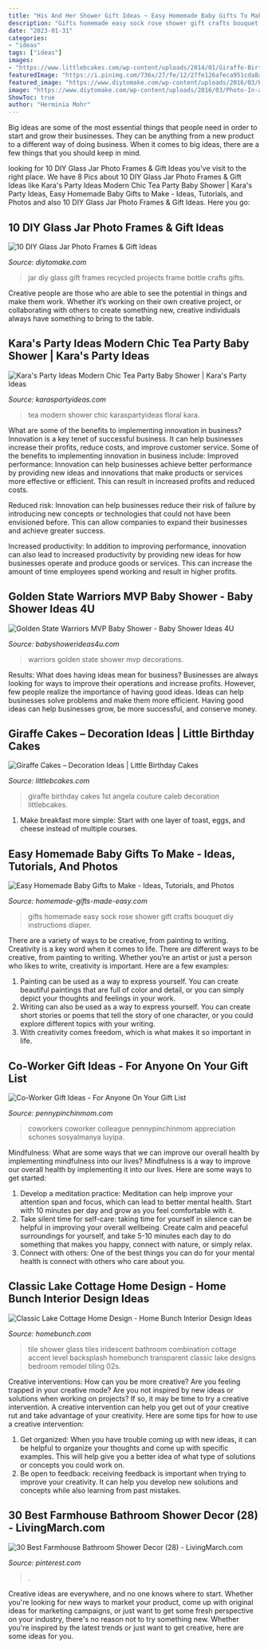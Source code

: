 ```yaml
---
title: "His And Her Shower Gift Ideas ~ Easy Homemade Baby Gifts To Make"
description: "Gifts homemade easy sock rose shower gift crafts bouquet diy instructions diaper"
date: "2023-01-31"
categories:
- "ideas"
tags: ["ideas"]
images:
- "https://www.littlebcakes.com/wp-content/uploads/2014/01/Giraffe-Birthday-Cakes.jpg"
featuredImage: "https://i.pinimg.com/736x/27/fe/12/27fe126afeca951cda8ab6af712b5f47.jpg"
featured_image: "https://www.diytomake.com/wp-content/uploads/2016/03/Photo-In-a-Bottle-jar.jpg"
image: "https://www.diytomake.com/wp-content/uploads/2016/03/Photo-In-a-Bottle-jar.jpg"
ShowToc: true
author: "Herminia Mohr"
---
```



Big ideas are some of the most essential things that people need in order to start and grow their businesses. They can be anything from a new product to a different way of doing business. When it comes to big ideas, there are a few things that you should keep in mind. 

	

		
looking for 10 DIY Glass Jar Photo Frames &amp; Gift Ideas you've visit to the right place. We have 8 Pics about 10 DIY Glass Jar Photo Frames &amp; Gift Ideas like Kara&#039;s Party Ideas Modern Chic Tea Party Baby Shower | Kara&#039;s Party Ideas, Easy Homemade Baby Gifts to Make - Ideas, Tutorials, and Photos and also 10 DIY Glass Jar Photo Frames &amp; Gift Ideas. Here you go:
		
    
## 10 DIY Glass Jar Photo Frames &amp; Gift Ideas

<img loading=lazy src="https://www.diytomake.com/wp-content/uploads/2016/03/Photo-In-a-Bottle-jar.jpg" onerror="this.onerror=null;this.src='https://tse3.mm.bing.net/th?id=OIP.EJ29v_cNhIEWhR0LpPVASgHaHB&amp;pid=15.1';" alt="10 DIY Glass Jar Photo Frames &amp; Gift Ideas">

_Source: diytomake.com_

>jar diy glass gift frames recycled projects frame bottle crafts gifts. 

	

Creative people are those who are able to see the potential in things and make them work. Whether it’s working on their own creative project, or collaborating with others to create something new, creative individuals always have something to bring to the table.

    
## Kara&#039;s Party Ideas Modern Chic Tea Party Baby Shower | Kara&#039;s Party Ideas

<img loading=lazy src="https://karaspartyideas.com/wp-content/uploads/2017/11/Modern-Chic-Tea-Party-via-Karas-Party-Ideas-KarasPartyIdeas.com9_.jpeg" onerror="this.onerror=null;this.src='https://tse2.mm.bing.net/th?id=OIP.TN6vnwGlQr4D7HmUbJdlVQHaLH&amp;pid=15.1';" alt="Kara&#039;s Party Ideas Modern Chic Tea Party Baby Shower | Kara&#039;s Party Ideas">

_Source: karaspartyideas.com_

>tea modern shower chic karaspartyideas floral kara. 

	

What are some of the benefits to implementing innovation in business?
Innovation is a key tenet of successful business. It can help businesses increase their profits, reduce costs, and improve customer service. Some of the benefits to implementing innovation in business include: 
Improved performance: Innovation can help businesses achieve better performance by providing new ideas and innovations that make products or services more effective or efficient. This can result in increased profits and reduced costs. 

Reduced risk: Innovation can help businesses reduce their risk of failure by introducing new concepts or technologies that could not have been envisioned before. This can allow companies to expand their businesses and achieve greater success. 

Increased productivity: In addition to improving performance, innovation can also lead to increased productivity by providing new ideas for how businesses operate and produce goods or services. This can increase the amount of time employees spend working and result in higher profits.

    
## Golden State Warriors MVP Baby Shower - Baby Shower Ideas 4U

<img loading=lazy src="https://babyshowerideas4u.com/wp-content/uploads/2016/04/Golden-State-Warriors-MVP-Baby-Shower-Fruit-Tart.jpg" onerror="this.onerror=null;this.src='https://tse3.mm.bing.net/th?id=OIP.IMlNLTImxZgqghxLHp37JAHaHZ&amp;pid=15.1';" alt="Golden State Warriors MVP Baby Shower - Baby Shower Ideas 4U">

_Source: babyshowerideas4u.com_

>warriors golden state shower mvp decorations. 

	

Results: What does having ideas mean for business?
Businesses are always looking for ways to improve their operations and increase profits. However, few people realize the importance of having good ideas. Ideas can help businesses solve problems and make them more efficient. Having good ideas can help businesses grow, be more successful, and conserve money.

    
## Giraffe Cakes – Decoration Ideas | Little Birthday Cakes

<img loading=lazy src="https://www.littlebcakes.com/wp-content/uploads/2014/01/Giraffe-Birthday-Cakes.jpg" onerror="this.onerror=null;this.src='https://tse1.mm.bing.net/th?id=OIP.5toMp6W7d_J6zJsU12Mo9AHaJ4&amp;pid=15.1';" alt="Giraffe Cakes – Decoration Ideas | Little Birthday Cakes">

_Source: littlebcakes.com_

>giraffe birthday cakes 1st angela couture caleb decoration littlebcakes. 

	

1. Make breakfast more simple: Start with one layer of toast, eggs, and cheese instead of multiple courses. 

    
## Easy Homemade Baby Gifts To Make - Ideas, Tutorials, And Photos

<img loading=lazy src="http://www.homemade-gifts-made-easy.com/image-files/baby-sock-rose-800x800.jpg" onerror="this.onerror=null;this.src='https://tse3.mm.bing.net/th?id=OIP.8NMoD92VUSja9cmxcDfPtwHaHa&amp;pid=15.1';" alt="Easy Homemade Baby Gifts to Make - Ideas, Tutorials, and Photos">

_Source: homemade-gifts-made-easy.com_

>gifts homemade easy sock rose shower gift crafts bouquet diy instructions diaper. 

	

There are a variety of ways to be creative, from painting to writing.
Creativity is a key word when it comes to life. There are different ways to be creative, from painting to writing. Whether you’re an artist or just a person who likes to write, creativity is important. Here are a few examples: 
1. Painting can be used as a way to express yourself. You can create beautiful paintings that are full of color and detail, or you can simply depict your thoughts and feelings in your work. 
2. Writing can also be used as a way to express yourself. You can create short stories or poems that tell the story of one character, or you could explore different topics with your writing. 
3. With creativity comes freedom, which is what makes it so important in life.

    
## Co-Worker Gift Ideas - For Anyone On Your Gift List

<img loading=lazy src="https://www.pennypinchinmom.com/wp-content/uploads/2016/11/co-worker-gift-ideas.jpg" onerror="this.onerror=null;this.src='https://tse1.mm.bing.net/th?id=OIP.zewx5NhOdtjfYBMXw_4nGQHaRb&amp;pid=15.1';" alt="Co-Worker Gift Ideas - For Anyone On Your Gift List">

_Source: pennypinchinmom.com_

>coworkers coworker colleague pennypinchinmom appreciation schones sosyalmanya luyipa. 

	

Mindfulness: What are some ways that we can improve our overall health by implementing mindfulness into our lives?
Mindfulness is a way to improve our overall health by implementing it into our lives. Here are some ways to get started: 
1. Develop a meditation practice: Meditation can help improve your attention span and focus, which can lead to better mental health. Start with 10 minutes per day and grow as you feel comfortable with it. 
2. Take silent time for self-care: taking time for yourself in silence can be helpful in improving your overall wellbeing. Create calm and peaceful surroundings for yourself, and take 5-10 minutes each day to do something that makes you happy, connect with nature, or simply relax. 
3. Connect with others: One of the best things you can do for your mental health is connect with others who care about you.

    
## Classic Lake Cottage Home Design - Home Bunch Interior Design Ideas

<img loading=lazy src="https://www.homebunch.com/wp-content/uploads/2016/12/Shower-Tile-Combination.jpg" onerror="this.onerror=null;this.src='https://tse1.mm.bing.net/th?id=OIP.9h9r-YKZRTZHAUugNixalQHaL2&amp;pid=15.1';" alt="Classic Lake Cottage Home Design - Home Bunch Interior Design Ideas">

_Source: homebunch.com_

>tile shower glass tiles iridescent bathroom combination cottage accent level backsplash homebunch transparent classic lake designs bedroom remodel tiling 02s. 

	

Creative interventions: How can you be more creative?
Are you feeling trapped in your creative mode? Are you not inspired by new ideas or solutions when working on projects? If so, it may be time to try a creative intervention. A creative intervention can help you get out of your creative rut and take advantage of your creativity. Here are some tips for how to use a creative intervention: 
1. Get organized: When you have trouble coming up with new ideas, it can be helpful to organize your thoughts and come up with specific examples. This will help give you a better idea of what type of solutions or concepts you could work on. 
2. Be open to feedback: receiving feedback is important when trying to improve your creativity. It can help you develop new solutions and concepts while also learning from past mistakes. 

    
## 30 Best Farmhouse Bathroom Shower Decor (28) - LivingMarch.com

<img loading=lazy src="https://i.pinimg.com/736x/27/fe/12/27fe126afeca951cda8ab6af712b5f47.jpg" onerror="this.onerror=null;this.src='https://tse2.mm.bing.net/th?id=OIP.5W1RTR_ixTZUOaCZ53jY4QHaJ3&amp;pid=15.1';" alt="30 Best Farmhouse Bathroom Shower Decor (28) - LivingMarch.com">

_Source: pinterest.com_

>. 

	

Creative ideas are everywhere, and no one knows where to start. Whether you're looking for new ways to market your product, come up with original ideas for marketing campaigns, or just want to get some fresh perspective on your industry, there's no reason not to try something new. Whether you're inspired by the latest trends or just want to get creative, here are some ideas for you.

